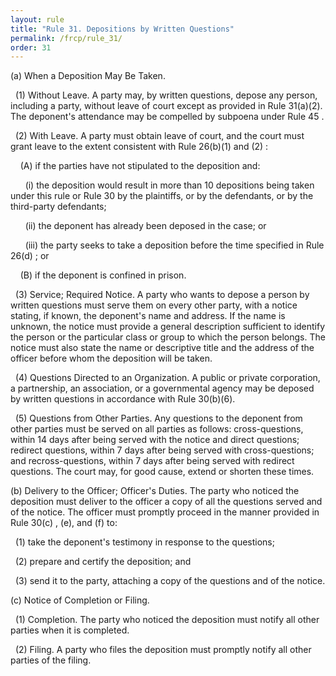 ```yaml
---
layout: rule
title: "Rule 31. Depositions by Written Questions"
permalink: /frcp/rule_31/
order: 31
---
```


(a) When a Deposition May Be Taken.


&nbsp;&nbsp;(1) Without Leave. A party may, by written questions, depose any person, including a party, without leave of court except as provided in Rule 31(a)(2). The deponent's attendance may be compelled by subpoena under Rule 45 .


&nbsp;&nbsp;(2) With Leave. A party must obtain leave of court, and the court must grant leave to the extent consistent with Rule 26(b)(1) and (2) :


&nbsp;&nbsp;&nbsp;&nbsp;(A) if the parties have not stipulated to the deposition and:


&nbsp;&nbsp;&nbsp;&nbsp;&nbsp;&nbsp;(i) the deposition would result in more than 10 depositions being taken under this rule or Rule 30 by the plaintiffs, or by the defendants, or by the third-party defendants;


&nbsp;&nbsp;&nbsp;&nbsp;&nbsp;&nbsp;(ii) the deponent has already been deposed in the case; or


&nbsp;&nbsp;&nbsp;&nbsp;&nbsp;&nbsp;(iii) the party seeks to take a deposition before the time specified in Rule 26(d) ; or


&nbsp;&nbsp;&nbsp;&nbsp;(B) if the deponent is confined in prison.


&nbsp;&nbsp;(3) Service; Required Notice. A party who wants to depose a person by written questions must serve them on every other party, with a notice stating, if known, the deponent's name and address. If the name is unknown, the notice must provide a general description sufficient to identify the person or the particular class or group to which the person belongs. The notice must also state the name or descriptive title and the address of the officer before whom the deposition will be taken.


&nbsp;&nbsp;(4) Questions Directed to an Organization. A public or private corporation, a partnership, an association, or a governmental agency may be deposed by written questions in accordance with Rule 30(b)(6).


&nbsp;&nbsp;(5) Questions from Other Parties. Any questions to the deponent from other parties must be served on all parties as follows: cross-questions, within 14 days after being served with the notice and direct questions; redirect questions, within 7 days after being served with cross-questions; and recross-questions, within 7 days after being served with redirect questions. The court may, for good cause, extend or shorten these times.


(b) Delivery to the Officer; Officer's Duties. The party who noticed the deposition must deliver to the officer a copy of all the questions served and of the notice. The officer must promptly proceed in the manner provided in Rule 30(c) , (e), and (f) to:


&nbsp;&nbsp;(1) take the deponent's testimony in response to the questions;


&nbsp;&nbsp;(2) prepare and certify the deposition; and


&nbsp;&nbsp;(3) send it to the party, attaching a copy of the questions and of the notice.


(c) Notice of Completion or Filing.


&nbsp;&nbsp;(1) Completion. The party who noticed the deposition must notify all other parties when it is completed.


&nbsp;&nbsp;(2) Filing. A party who files the deposition must promptly notify all other parties of the filing.